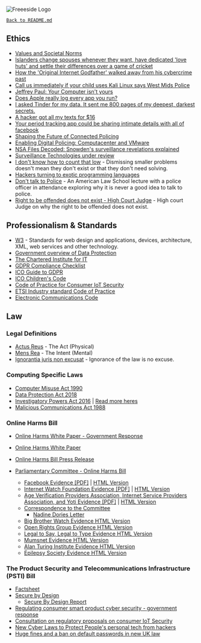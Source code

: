 ![Freeeside Logo](https://camo.githubusercontent.com/8824210474b9586405f0b11e210ea266599c9f83/68747470733a2f2f63646e2e7261776769742e636f6d2f467265657369646548756c6c2f4c6f676f732f6d61737465722f66726565736964655f7371756172655f706174682e737667 "Freeside Logo")

[`Back to README.md`](/README.md)

## Ethics <a name="ethics"></a>

- [Values and Societal Norms](https://www.sociologydiscussion.com/society/values-and-norms-of-society-conformity-conflict-and-deviation-in-norms/2292)
- [Islanders change spouses whenever they want, have dedicated 'love huts' and settle their differences over a game of cricket](https://www.dailymail.co.uk/femail/article-2627148/Inside-worlds-original-free-love-community-Trobriand-Islanders-change-spouses-want-dedicated-love-huts-settle-differences-game-cricket.html)
- [How the 'Original Internet Godfather' walked away from his cybercrime past](https://theconversation.com/how-the-original-internet-godfather-walked-away-from-his-cybercrime-past-interview-88822)
- [Call us immediately if your child uses Kali Linux says West Mids Police](https://www.theregister.com/2020/02/14/silly_police_infosec_parental_advice_poster/)
- [Jeffrey Paul: Your Computer isn't yours](https://sneak.berlin/20201112/your-computer-isnt-yours/)
- [Does Apple really log every app you run?](https://blog.jacopo.io/en/post/apple-ocsp/)
- [I asked Tinder for my data. It sent me 800 pages of my deepest, darkest secrets.](https://www.theguardian.com/technology/2017/sep/26/tinder-personal-data-dating-app-messages-hacked-sold)
- [A hacker got all my texts for $16](https://www.vice.com/en/article/y3g8wb/hacker-got-my-texts-16-dollars-sakari-netnumber)
- [Your period tracking app could be sharing intimate details with all of facebook](https://www.theguardian.com/world/commentisfree/2019/sep/14/your-period-tracking-app-could-be-sharing-intimate-details-with-all-of-facebook)
- [Shaping the Future of Connected Policing](https://www.youtube.com/watch?v=24FaeP_Zv_8)
- [Enabling Digital Policing: Computacenter and VMware](https://www.youtube.com/watch?v=wwJyKUv3rcs)
- [NSA Files Decoded: Snowden's surveillance revelations explained](https://www.theguardian.com/world/interactive/2013/nov/01/snowden-nsa-files-surveillance-revelations-decoded#section/1)
- [Surveillance Technologies under review](https://www.seattle.gov/tech/initiatives/privacy/surveillance-technologies)
- [I don't know how to count that low](https://acesounderglass.com/2021/10/20/i-dont-know-how-to-count-that-low/) - Dismissing smaller problems doesn't mean they don't exist or that they don't need solving.
- [Hackers turning to exotic programming languages](https://thehackernews.com/2021/07/hackers-turning-to-exotic-programming.html?m=1)
- [Don't talk to Police](https://www.youtube.com/watch?v=d-7o9xYp7eE) - An American Law School lecture with a police officer in attendance exploring why it is never a good idea to talk to police.
- [Right to be offended does not exist - High Court Judge](https://www.dailymail.co.uk/news/article-7710009/Right-offended-does-not-exist-says-High-Court-judge.html) - High court Judge on why the right to be offended does not exist.

## Professionalism & Standards <a name="standards"></a>
- [W3](https://www.w3.org/standards/) - Standards for web design and applications, devices, architecture, XML, web services and other technology.
- [Government overview of Data Protection](https://www.gov.uk/data-protection)
- [The Chartered Institute for IT](https://www.bcs.org/)
- [GDPR Compliance Checklist](https://gdprchecklist.io/)
- [ICO Guide to GDPR](https://ico.org.uk/for-organisations/)
- [ICO Children's Code](https://ico.org.uk/for-organisations/guide-to-data-protection/ico-codes-of-practice/age-appropriate-design-a-code-of-practice-for-online-services/)
- [Code of Practice for Consumer IoT Security](https://www.gov.uk/government/publications/code-of-practice-for-consumer-iot-security)
- [ETSI Industry standard Code of Practice](https://www.gov.uk/government/publications/etsi-industry-standard-based-on-the-code-of-practice)
- [Electronic Communications Code](https://www.ofcom.org.uk/phones-telecoms-and-internet/information-for-industry/policy/electronic-comm-code)

## Law <a name="law"></a>
### Legal Definitions
- [Actus Reus](https://e-lawresources.co.uk/Actus-reus.php) - The Act (Physical)
- [Mens Rea](https://e-lawresources.co.uk/Mens-rea-intention.php) - The Intent (Mental)
- [Ignorantia juris non excusat](https://thelawpedia.co.uk/ignorantia-juris-non-excusat/) - Ignorance of the law is no excuse.

### Computing Specific Laws
- [Computer Misuse Act 1990](https://www.legislation.gov.uk/ukpga/1990/18/contents)
- [Data Protection Act 2018](https://www.legislation.gov.uk/ukpga/2018/12/contents/enacted)
- [Investigatory Powers Act 2016](https://www.gov.uk/government/collections/investigatory-powers-bill) | [Read more heres](https://bills.parliament.uk/bills/1749)
- [Malicious Communications Act 1988](https://www.legislation.gov.uk/ukpga/1988/27/section/1)

### Online Harms Bill 
- [Online Harms White Paper - Government Response](https://www.gov.uk/government/consultations/online-harms-white-paper/outcome/online-harms-white-paper-full-government-response)
- [Online Harms White Paper](https://www.gov.uk/government/consultations/online-harms-white-paper/online-harms-white-paper)
- [Online Harms Bill Press Release](https://www.gov.uk/government/news/landmark-laws-to-keep-children-safe-stop-racial-hate-and-protect-democracy-online-published)

- [Parliamentary Committee - Online Harms Bill](https://committees.parliament.uk/work/1432/online-safety-and-online-harms/)
    - [Facebook Evidence [PDF]](https://committees.parliament.uk/writtenevidence/39559/pdf/) | [HTML Version](https://committees.parliament.uk/writtenevidence/39559/html/)
    - [Internet Watch Foundation Evidence [PDF]](https://committees.parliament.uk/writtenevidence/39541/pdf/) | [HTML Version](https://committees.parliament.uk/oralevidence/2983/html/)
    - [Age Verification Providers Association, Internet Service Providers Association, and Yoti Evidence [PDF]](https://committees.parliament.uk/oralevidence/2984/pdf/) | [HTML Version](https://committees.parliament.uk/oralevidence/2984/html/)
    - [Correspondence to the Committee](https://committees.parliament.uk/work/1432/online-safety-and-online-harms/publications/3/correspondence/)
        - [Nadine Dories Letter](/img/letter-nadine-dorries.png)
    - [Big Brother Watch Evidence HTML Version](https://committees.parliament.uk/writtenevidence/38675/html/)
    - [Open Rights Group Evidence HTML Version](https://committees.parliament.uk/writtenevidence/38614/html/)
    - [Legal to Say, Legal to Type Evidence HTML Version](https://committees.parliament.uk/writtenevidence/38625/html/)
    - [Mumsnet Evidence HTML Version](https://committees.parliament.uk/writtenevidence/38578/html/)
    - [Alan Turing Institute Evidence HTML Version](https://committees.parliament.uk/writtenevidence/38395/html/)
    - [Epilepsy Society Evidence HTML Version](https://committees.parliament.uk/writtenevidence/38476/html/)
    
### The Product Security and Telecommunications Infrastructure (PSTI) Bill 
- [Factsheet](https://www.gov.uk/government/collections/the-product-security-and-telecommunications-infrastructure-psti-bill-factsheets)
- [Secure by Design](https://www.gov.uk/government/collections/secure-by-design)
    - [Secure By Design Report](https://www.gov.uk/government/publications/secure-by-design-report)
- [Regulating consumer smart product cyber security - government response](https://www.gov.uk/government/publications/regulating-consumer-smart-product-cyber-security-government-response)
- [Consultation on regulatory proposals on consumer IoT Security](https://www.gov.uk/government/consultations/consultation-on-regulatory-proposals-on-consumer-iot-security)
- [New Cyber Laws to Protect People's personal tech from hackers](https://www.gov.uk/government/news/new-cyber-laws-to-protect-peoples-personal-tech-from-hackers)
- [Huge fines and a ban on default passwords in new UK law](https://www.bbc.co.uk/news/technology-59400762)